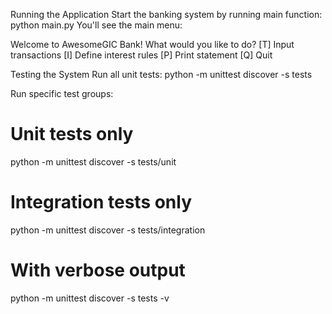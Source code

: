 Running the Application
Start the banking system by running main function:
python main.py
You'll see the main menu:

Welcome to AwesomeGIC Bank! What would you like to do?
[T] Input transactions
[I] Define interest rules
[P] Print statement
[Q] Quit
>
Testing the System
Run all unit tests:
python -m unittest discover -s tests

Run specific test groups:
# Unit tests only
python -m unittest discover -s tests/unit

# Integration tests only
python -m unittest discover -s tests/integration

# With verbose output
python -m unittest discover -s tests -v